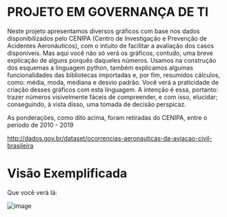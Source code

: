 # PROJETO EM GOVERNANÇA DE TI

Neste projeto apresentamos diversos gráficos com base nos dados disponibilizados pelo CENIPA (Centro de Investigação e Prevenção de Acidentes Aeronáuticos), com o intuito de facilitar a avaliação dos casos disponíveis. Mas aqui você não só verá os gráficos, contudo, uma breve explicação de alguns porquês daqueles números. Usamos na construção dos esquemas a linguagem python, também explicamos algumas funcionalidades das bibliotecas importadas e, por fim, resumidos cálculos, como: média, moda, mediana e desvio padrão. Você verá a praticidade de criação desses gráficos com esta linguagem. A intenção é essa, portanto: trazer números visivelmente fáceis de compreender, e com isso, elucidar; conseguindo, à vista disso, uma tomada de decisão perspicaz.

As ponderações, como dito acima, foram retiradas do CENIPA, entre o período de 2010 - 2019

http://dados.gov.br/dataset/ocorrencias-aeronauticas-da-aviacao-civil-brasileira

# Visão Exemplificada

Que você verá lá:

![image](https://user-images.githubusercontent.com/76923544/144731896-08509c7b-a470-450c-8a6e-c6d384bc16a5.png)


